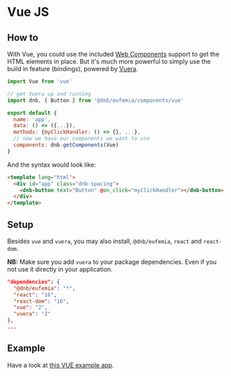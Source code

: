 # Vue JS

## How to

With Vue, you could use the included [Web Components](/uilib/usage/first-steps/web-components) support to get the HTML elements in place. But it's much more powerful to simply use the build in feature (bindings), powered by [Vuera](https://github.com/akxcv/vuera).

```js
import Vue from 'vue'

// get Vuera up and running
import dnb, { Button } from '@dnb/eufemia/components/vue'

export default {
  name: 'app',
  data: () => ({...}),
  methods: {myClickHandler: () => {}, ...},
  // now we have our components we want to use
  components: dnb.getComponents(Vue)
}
```

And the syntax would look like:

```html
<template lang="html">
  <div id="app" class="dnb-spacing">
    <dnb-button text="Button" @on_click="myClickHandler"></dnb-button>
  </div>
</template>
```

## Setup

Besides `vue` and `vuera`, you may also install, `@dnb/eufemia`, `react` and `react-dom`.

**NB:** Make sure you add `vuera` to your package dependencies. Even if you not use it directly in your application.

```json
"dependencies": {
  "@dnb/eufemia": "*",
  "react": "16",
  "react-dom": "16",
  "vue": "2",
  "vuera": "2"
},
...
```

## Example

Have a look at [this VUE example app](https://github.com/dnbexperience/eufemia-examples/tree/main/packages/example-vue).
